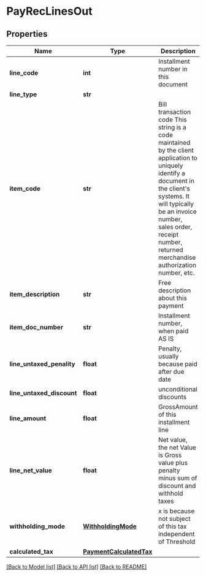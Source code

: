 # PayRecLinesOut

## Properties
Name | Type | Description | Notes
------------ | ------------- | ------------- | -------------
**line_code** | **int** | Installment number in this document | [optional] 
**line_type** | **str** |  | [optional] 
**item_code** | **str** | Bill transaction code This string is a code maintained by the client application to uniquely identify a document in the client&#39;s systems. It will typically be an invoice number, sales order, receipt number, returned merchandise authorization number, etc. | 
**item_description** | **str** | Free description about this payment | [optional] 
**item_doc_number** | **str** | Installment number, when paid AS IS | [optional] 
**line_untaxed_penality** | **float** | Penalty, usually because paid after due date | [optional] 
**line_untaxed_discount** | **float** | unconditional discounts | [optional] 
**line_amount** | **float** | GrossAmount of this installment line | [optional] 
**line_net_value** | **float** | Net value, the net Value is Gross value plus penalty minus sum of discount and withhold taxes | [optional] 
**withholding_mode** | [**WithholdingMode**](WithholdingMode.md) | x is because not subject of this tax independent of Threshold | [optional] 
**calculated_tax** | [**PaymentCalculatedTax**](PaymentCalculatedTax.md) |  | [optional] 

[[Back to Model list]](../README.md#documentation-for-models) [[Back to API list]](../README.md#documentation-for-api-endpoints) [[Back to README]](../README.md)


